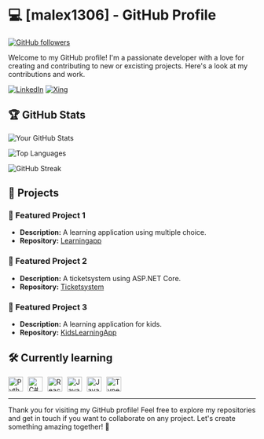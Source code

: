 # 💻 [malex1306] - GitHub Profile

[![GitHub followers](https://img.shields.io/github/followers/malex1306?style=social)](https://github.com/malex1306)

Welcome to my GitHub profile! I'm a passionate developer with a love for creating and contributing to new or excisting projects. Here's a look at my contributions and work.

[![LinkedIn](https://img.shields.io/badge/LinkedIn-0A66C2?style=for-the-badge&logo=linkedin&logoColor=white)](https://www.linkedin.com/in/marcel-alexandre-67165131a/)
[![Xing](https://img.shields.io/badge/Xing-006567?style=for-the-badge&logo=xing&logoColor=white)](https://www.xing.com/profile/Marcel_Alexandre061965/web_profiles)

## 🏆 GitHub Stats

![Your GitHub Stats](https://github-readme-stats.vercel.app/api?username=malex1306&show_icons=true&theme=radical)

![Top Languages](https://github-readme-stats.vercel.app/api/top-langs/?username=malex1306&layout=compact&theme=radical)

![GitHub Streak](https://github-readme-streak-stats.herokuapp.com/?user=malex1306&theme=radical)

## 🚀 Projects

### 🔭 Featured Project 1
- **Description:** A learning application using multiple choice.
- **Repository:** [Learningapp](https://github.com/malex1306/DOVK)

### 🔭 Featured Project 2
- **Description:** A ticketsystem using ASP.NET Core.
- **Repository:** [Ticketsystem](https://github.com/vascoalexander/ticketsystem.git)

### 🔭 Featured Project 3
- **Description:** A learning application for kids.
- **Repository:** [KidsLearningApp](https://github.com/malex1306/KidsLearningApp.git)
  
## 🛠️ Currently learning 
<div style="display: flex; gap: 10px;">
  <img src="https://cdn.jsdelivr.net/gh/devicons/devicon/icons/python/python-original.svg" alt="Python" height="30"/>
  <img src="https://cdn.jsdelivr.net/gh/devicons/devicon/icons/csharp/csharp-original.svg" alt="C#" height="30"/>
  <img src="https://cdn.jsdelivr.net/gh/devicons/devicon/icons/react/react-original.svg" alt="React" height="30"/>
  <img src="https://cdn.jsdelivr.net/gh/devicons/devicon/icons/java/java-original.svg" alt="Java" height="30"/>
  <img src="https://cdn.jsdelivr.net/gh/devicons/devicon/icons/javascript/javascript-original.svg" alt="JavaScript" height="30"/>
  <img src="https://cdn.jsdelivr.net/gh/devicons/devicon/icons/typescript/typescript-original.svg" alt="TypeScript" height="30"/>
</div>


---

Thank you for visiting my GitHub profile! Feel free to explore my repositories and get in touch if you want to collaborate on any project. Let's create something amazing together! 🚀
